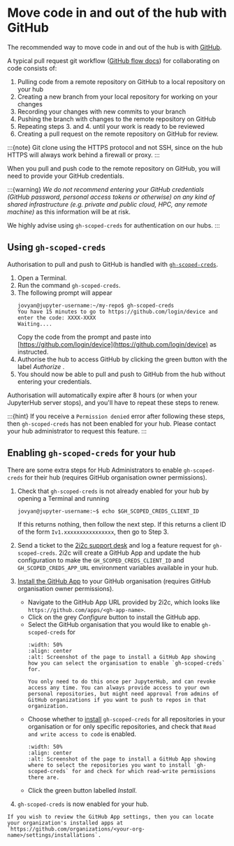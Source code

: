 # Move code in and out of the hub with GitHub

The recommended way to move code in and out of the hub is with [GitHub](https://github.com/about).

A typical pull request git workflow ([GitHub flow docs](https://docs.github.com/en/get-started/using-github/github-flow)) for collaborating on code consists of:

1. Pulling code from a remote repository on GitHub to a local repository on your hub
1. Creating a new branch from your local repository for working on your changes
1. Recording your changes with new commits to your branch
1. Pushing the branch with changes to the remote repository on GitHub
1. Repeating steps 3. and 4. until your work is ready to be reviewed 
1. Creating a pull request on the remote repository on GitHub for review.

:::{note}
Git clone using the HTTPS protocol and not SSH, since on the hub HTTPS will always work behind a firewall or proxy.
:::

When you pull and push code to the remote repository on GitHub, you will need to provide your GitHub credentials. 

:::{warning}
*We do not recommend entering your GitHub credentials (GitHub password, personal access tokens or otherwise) on any kind of shared infrastructure (e.g. private and public cloud, HPC, any remote machine)* as this information will be at risk.

We highly advise using `gh-scoped-creds` for authentication on our hubs.
:::

## Using `gh-scoped-creds`

Authorisation to pull and push to GitHub is handled with [`gh-scoped-creds`](https://github.com/yuvipanda/gh-scoped-creds/).

1. Open a Terminal.
1. Run the command `gh-scoped-creds`.
1. The following prompt will appear
   ```shell
   jovyan@jupyter-username:~/my-repo$ gh-scoped-creds
   You have 15 minutes to go to https://github.com/login/device and enter the code: XXXX-XXXX
   Waiting....
   ```
   Copy the code from the prompt and paste into [https://github.com/login/device](https://github.com/login/device) as instructed.
1. Authorise the hub to access GitHub by clicking the green button with the label *Authorize <name of hub>*.
1. You should now be able to pull and push to GitHub from the hub without entering your credentials.

Authorisation will automatically expire after 8 hours (or when your JupyterHub server stops), and you'll have to repeat these steps
to renew.

:::{hint}
If you receive a `Permission denied` error after following these steps, then `gh-scoped-creds` has not been enabled for your hub. Please contact your hub administrator to request this feature.
:::

## Enabling `gh-scoped-creds` for your hub

There are some extra steps for Hub Administrators to enable `gh-scoped-creds` for their hub (requires GitHub organisation owner permissions).

1. Check that `gh-scoped-creds` is not already enabled for your hub by opening a Terminal and running
   ```shell
   jovyan@jupyter-username:~$ echo $GH_SCOPED_CREDS_CLIENT_ID
   ```
   
   If this returns nothing, then follow the next step. If this returns a client ID of the form `Iv1.xxxxxxxxxxxxxxxx`, then go to Step 3.
1. Send a ticket to the [2i2c support desk](https://docs.2i2c.org/support/) and log a feature request for `gh-scoped-creds`. 2i2c will create a GitHub App and update the hub configuration to make the `GH_SCOPED_CREDS_CLIENT_ID` and `GH_SCOPED_CREDS_APP_URL` environment variables available in your hub.
1. [Install the GitHub App](https://docs.github.com/en/apps/using-github-apps/installing-a-github-app-from-a-third-party) to your GitHub organisation (requires GitHub organisation owner permissions).
   - Navigate to the GitHub App URL provided by 2i2c, which looks like `https://github.com/apps/<gh-app-name>`.
   - Click on the grey *Configure* button to install the GitHub app.
   - Select the GitHub organisation that you would like to enable `gh-scoped-creds` for
     ```{image} media/git-install-app-1.png
     :width: 50%
     :align: center
     :alt: Screenshot of the page to install a GitHub App showing how you can select the organisation to enable `gh-scoped-creds` for.
     ```
     ```{margin}
     You only need to do this once per JupyterHub, and can revoke access any time. You can always provide access to your own personal repositories, but might need approval from admins of GitHub organizations if you want to push to repos in that organization.
     ```     
   - Choose whether to [install](https://docs.github.com/en/developers/apps/managing-github-apps/installing-github-apps) `gh-scoped-creds` for all repositories in your organisation or for only specific repositories, and check that `Read and write access to code` is enabled.
     ```{image} media/git-install-app-2.png
     :width: 50%
     :align: center
     :alt: Screenshot of the page to install a GitHub App showing where to select the repositories you want to install `gh-scoped-creds` for and check for which read-write permissions there are.
     ```
   - Click the green button labelled *Install*.
1. `gh-scoped-creds` is now enabled for your hub.

```{note}
If you wish to review the GitHub App settings, then you can locate your organization's installed apps at `https://github.com/organizations/<your-org-name>/settings/installations`.
```